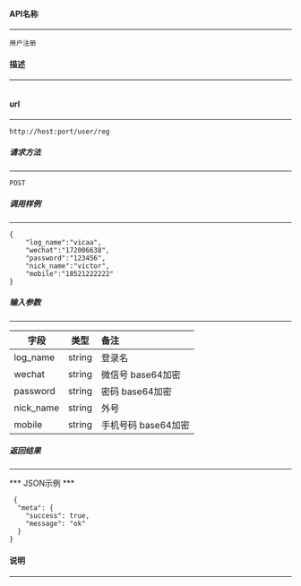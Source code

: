 #### API名称
---
```
用户注册
```

#### 描述
---
```

```

#### url
---
```
http://host:port/user/reg
```

##### 请求方法
---
```
POST
```

##### 调用样例
---
```
{
    "log_name":"vicaa",
    "wechat":"172006638",
    "password":"123456",
    "nick_name":"victor",
    "mobile":"18521222222"
}
```

##### 输入参数
---
|字段     |类型     |备注
|---------|:------:|:-------|
|log_name     |string  |  登录名|
|wechat     |string  | 微信号 base64加密|
|password     |string  | 密码 base64加密|
|nick_name     |string  |外号 |
|mobile     |string  |手机号码 base64加密|

##### 返回结果
---
*** JSON示例 ***
```
 {
  "meta": {
    "success": true,
    "message": "ok"
  }
}
```

#### 说明
---


